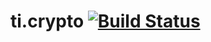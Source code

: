 ti.crypto [![Build Status](https://magnum.travis-ci.com/appcelerator-modules/ti.crypto.svg?token=C6poLybMz9ERuFX5KZsz&branch=master)](https://magnum.travis-ci.com/appcelerator-modules/ti.crypto)
============
